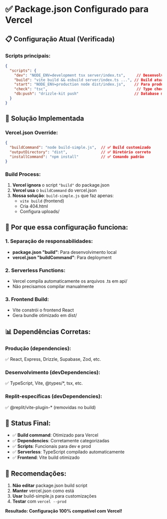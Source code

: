 # ✅ Package.json Configurado para Vercel

## 📋 Configuração Atual (Verificada)

### **Scripts principais:**
```json
{
  "scripts": {
    "dev": "NODE_ENV=development tsx server/index.ts",     // Desenvolvimento local
    "build": "vite build && esbuild server/index.ts ...", // Build atual (problemático)
    "start": "NODE_ENV=production node dist/index.js",    // Para produção local
    "check": "tsc",                                        // Type checking
    "db:push": "drizzle-kit push"                         // Database migrations
  }
}
```

## 🔧 Solução Implementada

### **Vercel.json Override:**
```json
{
  "buildCommand": "node build-simple.js",  // ✅ Build customizado
  "outputDirectory": "dist",               // ✅ Diretório correto
  "installCommand": "npm install"          // ✅ Comando padrão
}
```

### **Build Process:**
1. **Vercel ignora** o script `"build"` do package.json
2. **Vercel usa** o `buildCommand` do vercel.json
3. **Nossa solução**: `build-simple.js` que faz apenas:
   - `vite build` (frontend)
   - Cria 404.html
   - Configura uploads/

## 🎯 Por que essa configuração funciona:

### **1. Separação de responsabilidades:**
- **package.json "build"**: Para desenvolvimento local
- **vercel.json "buildCommand"**: Para deployment

### **2. Serverless Functions:**
- Vercel compila automaticamente os arquivos .ts em api/
- Não precisamos compilar manualmente

### **3. Frontend Build:**
- Vite constrói o frontend React
- Gera bundle otimizado em dist/

## 📊 Dependências Corretas:

### **Produção (dependencies):**
✅ React, Express, Drizzle, Supabase, Zod, etc.

### **Desenvolvimento (devDependencies):**
✅ TypeScript, Vite, @types/*, tsx, etc.

### **Replit-específicas (devDependencies):**
✅ @replit/vite-plugin-* (removidas no build)

## 🚀 Status Final:

- ✅ **Build command**: Otimizado para Vercel
- ✅ **Dependencies**: Corretamente categorizadas
- ✅ **Scripts**: Funcionais para dev e prod
- ✅ **Serverless**: TypeScript compilado automaticamente
- ✅ **Frontend**: Vite build otimizado

## 📝 Recomendações:

1. **Não editar** package.json build script
2. **Manter** vercel.json como está
3. **Usar** build-simple.js para customizações
4. **Testar** com `vercel --prod`

**Resultado: Configuração 100% compatível com Vercel!**